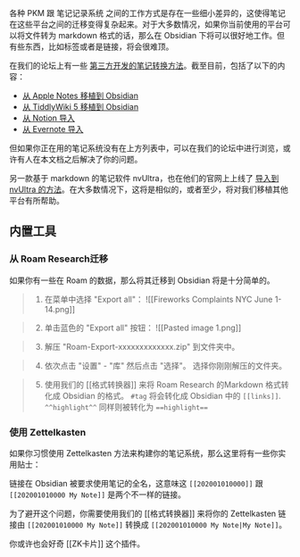 各种 PKM 跟 笔记记录系统 之间的工作方式是存在一些细小差异的，这使得笔记在这些平台之间的迁移变得复杂起来。对于大多数情况，如果你当前使用的平台可以将文件转为 markdown 格式的话，那么在 Obsidian 下将可以很好地工作。但有些东西，比如标签或者是链接，将会很难顶。

在我们的论坛上有一些 [第三方开发的笔记转换方法](https://forum.obsidian.md/t/meta-post-migration-workflows/768)。截至目前，包括了以下的内容：

  * [从 Apple Notes 移植到 Obsidian](https://forum.obsidian.md/t/migrate-from-apple-notes-to-obsidian/732)
  * [从 TiddlyWiki 5 移植到 Obsidian](https://forum.obsidian.md/t/migrate-from-tiddlywiki-5-to-obsidian/731)
  * [从 Notion 导入](https://forum.obsidian.md/t/import-from-notion/636)
  * [从 Evernote 导入](https://forum.obsidian.md/t/import-from-evernote/108)

但如果你正在用的笔记系统没有在上方列表中，可以在我们的论坛中进行浏览，或许有人在本文档之后解决了你的问题。

另一款基于 markdown 的笔记软件 nvUltra，也在他们的官网上上线了 [导入到 nvUltra 的方法](https://nvultra.com/help/importing)。在大多数情况下，这将是相似的，或者至少，将对我们移植其他平台有所帮助。

## 内置工具

### 从 Roam Research迁移

如果你有一些在 Roam 的数据，那么将其迁移到 Obsidian 将是十分简单的。

> 1. 在菜单中选择 "Export all"：
> ![[Fireworks Complaints NYC June 1-14.png]]

> 2. 单击蓝色的 "Export all" 按钮：
> ![[Pasted image 1.png]]

> 3. 解压 "Roam-Export-xxxxxxxxxxxxx.zip" 到文件夹中。

> 4. 依次点击 "设置" - "库" 然后点击 "选择"。
> 选择你刚刚解压的文件夹。

> 5. 使用我们的 [[格式转换器]] 来将 Roam Research 的Markdown 格式转化成 Obsidian 的格式。
>  `#tag` 将会转化成 Obsidian 中的 `[[links]]`.
>  `^^highlight^^` 同样则被转化为 `==highlight==`

### 使用 Zettelkasten

如果你习惯使用 Zettelkasten 方法来构建你的笔记系统，那么这里将有一些你实用贴士：

链接在 Obsidian 被要求使用笔记的全名，这意味这 `[[202001010000]]` 跟 `[[202001010000 My Note]]` 是两个不一样的链接。

为了避开这个问题，你需要使用我们的 [[格式转换器]] 来将你的 Zettelkasten 链接由 `[[202001010000 My Note]]` 转换成 `[[202001010000 My Note|My Note]]`。

你或许也会好奇 [[ZK卡片]] 这个插件。